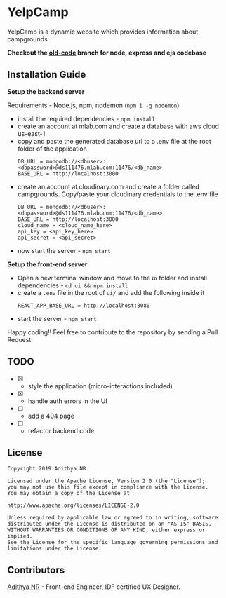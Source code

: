 # YelpCamp
YelpCamp is a dynamic website which provides information about campgrounds

**Checkout the [old-code](https://github.com/AdithyaBhat17/yelpcamp/tree/old-code) branch for node, express and ejs codebase**

## Installation Guide

**Setup the backend server**

Requirements - Node.js, npm, nodemon (`npm i -g nodemon`) 

* install the required dependencies - `npm install`
* create an account at mlab.com and create a database with aws cloud us-east-1.
* copy and paste the generated database url to a .env file at the root folder of the application  
    ```.env
    DB_URL = mongodb://<dbuser>:<dbpassword>@ds111476.mlab.com:11476/<db_name>
    BASE_URL = http://localhost:3000
    ```
* create an account at cloudinary.com and create a folder called campgrounds. Copy/paste your cloudinary credentials to the .env file  
    ```.env
    DB_URL = mongodb://<dbuser>:<dbpassword>@ds111476.mlab.com:11476/<db_name>
    BASE_URL = http://localhost:3000
    cloud_name = <cloud_name_here>
    api_key = <api_key_here>
    api_secret = <api_secret>
    ```
* now start the server - `npm start`

**Setup the front-end server**

* Open a new terminal window and move to the *ui* folder and install dependencies - `cd ui && npm install`
* create a `.env` file in the root of `ui/` and add the following inside it  
    ```.env
    REACT_APP_BASE_URL = http://localhost:8080
    ```
* start the server - `npm start`

Happy coding!! Feel free to contribute to the repository by sending a Pull Request.


## TODO

* [x] - style the application (micro-interactions included)
* [x] - handle auth errors in the UI
* [ ] - add a 404 page
* [ ] - refactor backend code

## License

    Copyright 2019 Adithya NR

    Licensed under the Apache License, Version 2.0 (the "License");
    you may not use this file except in compliance with the License.
    You may obtain a copy of the License at

    http://www.apache.org/licenses/LICENSE-2.0

    Unless required by applicable law or agreed to in writing, software
    distributed under the License is distributed on an "AS IS" BASIS,
    WITHOUT WARRANTIES OR CONDITIONS OF ANY KIND, either express or implied.
    See the License for the specific language governing permissions and
    limitations under the License.  

## Contributors

[Adithya NR](https://www.adithyabhat.com) - Front-end Engineer, IDF certified UX Designer.


